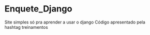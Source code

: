# Enquete_Django
Site simples só pra aprender a usar o django
Código apresentado pela hashtag treinamentos

